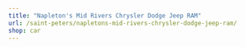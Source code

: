 ```yaml
---
title: "Napleton's Mid Rivers Chrysler Dodge Jeep RAM"
url: /saint-peters/napletons-mid-rivers-chrysler-dodge-jeep-ram/
shop: car
---
```

